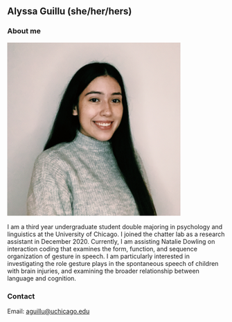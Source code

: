 ## Alyssa Guillu (she/her/hers)

### About me

<img src="./images/alyssa-guillu.jpg" width="400" height="400">

		
I am a third year undergraduate student double majoring in psychology and linguistics at the University of Chicago. I joined the chatter lab as a research assistant in December 2020. Currently, I am assisting Natalie Dowling on interaction coding that examines the form, function, and sequence organization of gesture in speech. I am particularly interested in investigating the role gesture plays in the spontaneous speech of children with brain injuries, and examining the broader relationship between language and cognition. 

### Contact 
Email: aguillu@uchicago.edu
